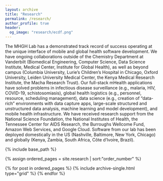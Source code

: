 ```yaml
---
layout: archive
title: "Research"
permalink: /research/
author_profile: true
header:
  og_image: "research/ecdf.png"
---
```


The MHGH Lab has a demonstrated track record of success operating at the unique interface of mobile and global health software development. We have ongoing collaborations outside of the Chemistry Department at Vanderbilt (Biomedical Engineering, Computer Science, Data Science Institute, Medical Center, Institute for Global Health), as well as beyond campus (Columbia University, Lurie’s Children’s Hospital in Chicago, Oxford University, Leiden University Medical Center, the Kenya Medical Research Institute, the Macha Research Trust). Our full-stack mHealth applications have solved problems in infectious disease surveillance (e.g., malaria, HIV, COVID-19, schistosomiasis), global health logistics (e.g., personnel, resource, scheduling management), data science (e.g., creation of “data-rich” environments with data capture apps, large-scale structured and unstructured data analysis, machine learning and model development), and mobile health infrastructure. We have received research support from the National Science Foundation, the National Institutes of Health, the Tennessee Center for AIDS Research, the Burroughs Wellcome Fund, Amazon Web Services, and Google Cloud. Software from our lab has been deployed domestically in the US (Nashville, Baltimore, New York, Chicago) and globally (Kenya, Zambia, South Africa, Côte d’Ivoire, Brazil).

<nbsp>

{% include base_path %}

{% assign ordered_pages = site.research | sort:"order_number" %}

{% for post in ordered_pages %}
  {% include archive-single.html type="grid" %}
{% endfor %}
